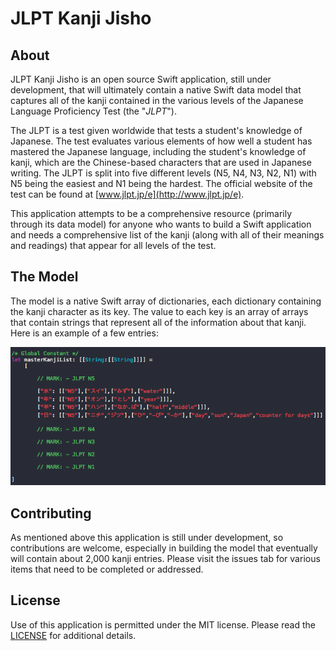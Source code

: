 # JLPT Kanji Jisho

## About

JLPT Kanji Jisho is an open source Swift application, still under development, that will ultimately contain a native Swift data model that captures all of the kanji contained in the various levels of the Japanese Language Proficiency Test (the "*_JLPT_*").

The JLPT is a test given worldwide that tests a student's knowledge of Japanese. The test evaluates various elements of how well a student has mastered the Japanese language, including the student's knowledge of kanji, which are the Chinese-based characters that are used in Japanese writing. The JLPT is split into five different levels (N5, N4, N3, N2, N1) with N5 being the easiest and N1 being the hardest. The official website of the test can be found at [www.jlpt.jp/e](http://www.jlpt.jp/e).

This application attempts to be a comprehensive resource (primarily through its data model) for anyone who wants to build a Swift application and needs a comprehensive list of the kanji (along with all of their meanings and readings) that appear for all levels of the test. 

## The Model

The model is a native Swift array of dictionaries, each dictionary containing the kanji character as its key. The value to each key is an array of arrays that contain strings that represent all of the information about that kanji. Here is an example of a few entries:

![alt text](Screenshots/DataSample.png "Data Sample")

## Contributing

As mentioned above this application is still under development, so contributions are welcome, especially in building the model that eventually will contain about 2,000 kanji entries. Please visit the issues tab for various items that need to be completed or addressed. 

## License

Use of this application is permitted under the MIT license. Please read the [LICENSE](LICENSE) for additional details. 
